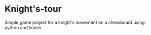 # Knight's-tour
Simple game project for a knight's movement on a chessboard using: python and tkinter
